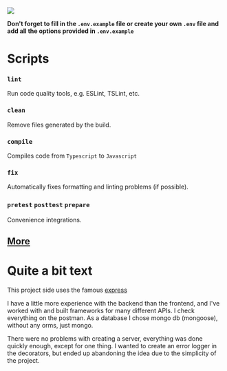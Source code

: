<img src="https://repository-images.githubusercontent.com/228902426/7fe80080-21f0-11ea-869c-9963086c4500">

**Don't forget to fill in the `.env.example` file or create your own `.env` file and add all the options provided in `.env.example`**

# Scripts

### `lint`

Run code quality tools, e.g. ESLint, TSLint, etc.

### `clean`

Remove files generated by the build.

### `compile`

Compiles code from `Typescript` to `Javascript`

### `fix`

Automatically fixes formatting and linting problems (if possible).

### `pretest` `posttest` `prepare`

Convenience integrations.

## [More](https://github.com/google/gts)

# Quite a bit text

This project side uses the famous [express](https://expressjs.com/)

I have a little more experience with the backend than the frontend, and I've worked with and built frameworks for many different APIs. I check everything on the postman. As a database I chose mongo db (mongoose), without any orms, just mongo.

There were no problems with creating a server, everything was done quickly enough, except for one thing. I wanted to create an error logger in the decorators, but ended up abandoning the idea due to the simplicity of the project.